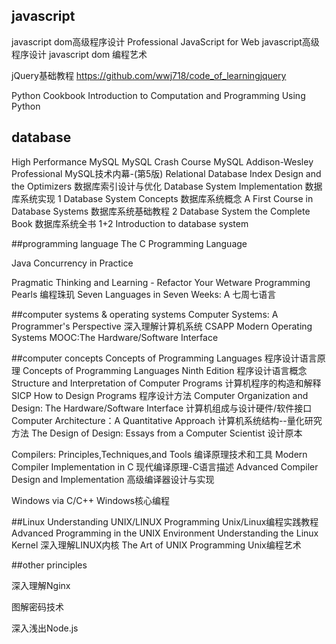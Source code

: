 
## javascript
javascript dom高级程序设计
Professional JavaScript for Web javascript高级程序设计
javascript dom 编程艺术

jQuery基础教程 https://github.com/wwj718/code_of_learningjquery

Python Cookbook
Introduction to Computation and Programming Using Python

## database
High Performance MySQL
MySQL Crash Course
MySQL Addison-Wesley Professional MySQL技术内幕-(第5版)
Relational Database Index Design and the Optimizers 数据库索引设计与优化
Database System Implementation 数据库系统实现 1
Database System Concepts 数据库系统概念
A First Course in Database Systems 数据库系统基础教程 2
Database System the Complete Book 数据库系统全书 1+2
Introduction to database system

##programming language
The C Programming Language

Java Concurrency in Practice

Pragmatic Thinking and Learning - Refactor Your Wetware
Programming Pearls 编程珠玑
Seven Languages in Seven Weeks: A 七周七语言

##computer systems & operating systems
Computer Systems: A Programmer's Perspective 深入理解计算机系统 CSAPP
Modern Operating Systems MOOC:The Hardware/Software Interface

##computer concepts
Concepts of Programming Languages 程序设计语言原理
Concepts of Programming Languages Ninth Edition 程序设计语言概念
Structure and Interpretation of Computer Programs 计算机程序的构造和解释 SICP
How to Design Programs 程序设计方法
Computer Organization and Design: The Hardware/Software Interface 计算机组成与设计硬件/软件接口
Computer Architecture：A Quantitative Approach 计算机系统结构--量化研究方法
The Design of Design: Essays from a Computer Scientist 设计原本

Compilers: Principles,Techniques,and Tools 编译原理技术和工具 
Modern Compiler Implementation in C  现代编译原理-C语言描述 
Advanced Compiler Design and Implementation  高级编译器设计与实现 


Windows via C/C++ Windows核心编程

##Linux
Understanding UNIX/LINUX Programming Unix/Linux编程实践教程
Advanced Programming in the UNIX Environment
Understanding the Linux Kernel 深入理解LINUX内核
The Art of UNIX Programming Unix编程艺术


##other principles

深入理解Nginx

图解密码技术

深入浅出Node.js














